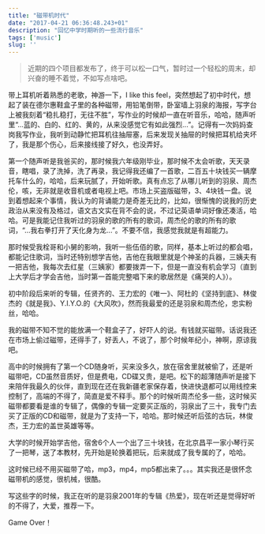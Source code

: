 ```yaml
---
title: "磁带机时代"
date: "2017-04-21 06:36:48.243+01"
description: "回忆中学时期听的一些流行音乐"
tags: ['music']
slug: ''
---
```


> 近期的四个项目都发布了，终于可以松一口气，暂时过一个轻松的周末，却兴奋的睡不着觉，不如写点啥吧。

带上耳机听着熟悉的老歌，神游一下，I like this feel，突然想起了初中时代，想起了装在德尔惠鞋盒子里的各种磁带，用铅笔倒带，卧室墙上羽泉的海报，写字台上被我刻着“稳扎稳打，无往不胜”，写作业的时候却一直在听音乐，哈哈，随声听里“...蓝的、白的、红的、黄的，从来没感觉它有如此强烈...”。记得有一次妈妈查岗我写作业，我听到动静忙把耳机往抽屉塞，后来发现关抽屉的时候把耳机给夹坏了，我是那个伤心，后来接线接了好久，也没弄好。

第一个随声听是我爸买的，那时候我六年级刚毕业，那时候不太会听歌，天天录音，瞎唱，录了洗掉，洗了再录，我记得我还编了一首歌，二百五十块钱买一辆摩托车什么的，哈哈，后来玩腻了，开始听歌。真有点忘了从哪儿听到的羽泉、周杰伦，咳，无非就是收音机或者电视上吧。市场上买盗版磁带，3、4块钱一盘。说到着想起来个事情，我认为的背诵能力是奇差无比的，比如，很惭愧的说我的历史政治从来没有及格过，语文古文实在背不会的说，不过记英语单词好像还凑活，哈哈。可是我能记住我听过的羽泉的歌的所有的歌词，周杰伦的歌的所有的歌词，“...我右拳打开了天化身为龙...”。不要不信，我感觉我就是有超能力。

那时候受我栓哥和小舅的影响，我听一些伍佰的歌，同样，基本上听过的都会唱，都能记住歌词，当时还特别想学吉他，吉他在我眼里就是个神圣的兵器，三姨夫有一把吉他，我每次去红星（三姨家）都要拨弄一下，但是一直没有机会学习（直到上大学后才学会吉他，当时第一首能完整唱下来的歌居然是《痛哭的人》）。

初中阶段后来听的专辑，任贤齐的、王力宏的《唯一》、阿杜的《坚持到底》、林俊杰的《就是我》、Y.I.Y.O.的《大风吹》，然而我最爱的还是羽泉和周杰伦，忠实粉丝，哈哈。

我的磁带不知不觉的能放满一个鞋盒子了，好吓人的说。有钱就买磁带。话说我还在市场上偷过磁带，还得手了，好丢人，不说了，那个时候年纪小，神啊，原谅我吧。

高中的时候拥有了第一个CD随身听，买来没多久，放在宿舍里就被偷了，还是听磁带吧，CD虽然音质好，但是费电，CD碟又贵，是吧。松下的超薄随声听是接下来陪伴我最久的伙伴，直到现在还在我新疆老家保存着，快进快退都可以用线控来控制了，高端的不得了，简直是爱不释手。那个的时候听周杰伦多一些，这时候买磁带都要看是谁的专辑了，偶像的专辑一定要买正版的，羽泉出了三十，我专门去买了正版的CD和磁带，就是为了支持一下，哈哈。那时候还听后弦的古玩，林俊杰，王力宏的盖世英雄等等。

大学的时候开始学吉他，宿舍6个人一个出了三十块钱，在北京昌平一家小琴行买了一把琴，送了本教材，先开始是轮换着把玩，后来就成了我专属的了，哈哈。

这时候已经不用买磁带了哈，mp3，mp4，mp5都出来了。。。其实我还是很怀念磁带机的感觉，很机械，很酷。

写这些字的时候，我正在听的是羽泉2001年的专辑《热爱》，现在听还是觉得好听的不得了，大爱，推荐一下。

Game Over！
